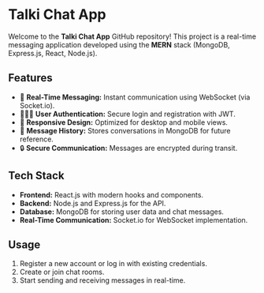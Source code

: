 # Talki Chat App  

Welcome to the **Talki Chat App** GitHub repository! This project is a real-time messaging application developed using the **MERN** stack (MongoDB, Express.js, React, Node.js).  

## Features  
- 💬 **Real-Time Messaging:** Instant communication using WebSocket (via Socket.io).  
- 🧑‍🤝‍🧑 **User Authentication:** Secure login and registration with JWT.  
- 🎨 **Responsive Design:** Optimized for desktop and mobile views.  
- 📄 **Message History:** Stores conversations in MongoDB for future reference.  
- 🔒 **Secure Communication:** Messages are encrypted during transit.  

## Tech Stack  
- **Frontend:** React.js with modern hooks and components.  
- **Backend:** Node.js and Express.js for the API.  
- **Database:** MongoDB for storing user data and chat messages.  
- **Real-Time Communication:** Socket.io for WebSocket implementation.  

## Usage
1. Register a new account or log in with existing credentials.
2. Create or join chat rooms.
3. Start sending and receiving messages in real-time.







